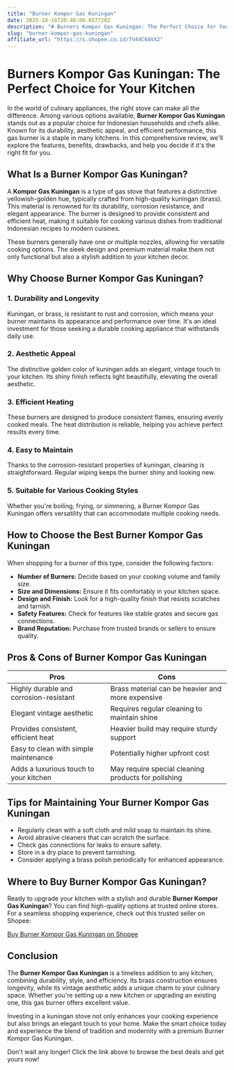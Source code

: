 ```yaml
---
title: "Burner Kompor Gas Kuningan"
date: 2025-10-16T20:48:00.857720Z
description: "# Burners Kompor Gas Kuningan: The Perfect Choice for Your Kitchen..."
slug: "burner-kompor-gas-kuningan"
affiliate_url: "https://s.shopee.co.id/7V44C68VX2"
---
```

# Burners Kompor Gas Kuningan: The Perfect Choice for Your Kitchen

In the world of culinary appliances, the right stove can make all the difference. Among various options available, **Burner Kompor Gas Kuningan** stands out as a popular choice for Indonesian households and chefs alike. Known for its durability, aesthetic appeal, and efficient performance, this gas burner is a staple in many kitchens. In this comprehensive review, we'll explore the features, benefits, drawbacks, and help you decide if it's the right fit for you.

## What Is a Burner Kompor Gas Kuningan?

A **Kompor Gas Kuningan** is a type of gas stove that features a distinctive yellowish-golden hue, typically crafted from high-quality kuningan (brass). This material is renowned for its durability, corrosion resistance, and elegant appearance. The burner is designed to provide consistent and efficient heat, making it suitable for cooking various dishes from traditional Indonesian recipes to modern cuisines.

These burners generally have one or multiple nozzles, allowing for versatile cooking options. The sleek design and premium material make them not only functional but also a stylish addition to your kitchen decor.

## Why Choose Burner Kompor Gas Kuningan?

### 1. Durability and Longevity

Kuningan, or brass, is resistant to rust and corrosion, which means your burner maintains its appearance and performance over time. It's an ideal investment for those seeking a durable cooking appliance that withstands daily use.

### 2. Aesthetic Appeal

The distinctive golden color of kuningan adds an elegant, vintage touch to your kitchen. Its shiny finish reflects light beautifully, elevating the overall aesthetic.

### 3. Efficient Heating

These burners are designed to produce consistent flames, ensuring evenly cooked meals. The heat distribution is reliable, helping you achieve perfect results every time.

### 4. Easy to Maintain

Thanks to the corrosion-resistant properties of kuningan, cleaning is straightforward. Regular wiping keeps the burner shiny and looking new.

### 5. Suitable for Various Cooking Styles

Whether you're boiling, frying, or simmering, a Burner Kompor Gas Kuningan offers versatility that can accommodate multiple cooking needs.

## How to Choose the Best Burner Kompor Gas Kuningan

When shopping for a burner of this type, consider the following factors:

- **Number of Burners:** Decide based on your cooking volume and family size.
- **Size and Dimensions:** Ensure it fits comfortably in your kitchen space.
- **Design and Finish:** Look for a high-quality finish that resists scratches and tarnish.
- **Safety Features:** Check for features like stable grates and secure gas connections.
- **Brand Reputation:** Purchase from trusted brands or sellers to ensure quality.

## Pros & Cons of Burner Kompor Gas Kuningan

| Pros                                               | Cons                                              |
|-----------------------------------------------------|---------------------------------------------------|
| Highly durable and corrosion-resistant            | Brass material can be heavier and more expensive|
| Elegant vintage aesthetic                         | Requires regular cleaning to maintain shine    |
| Provides consistent, efficient heat               | Heavier build may require sturdy support      |
| Easy to clean with simple maintenance            | Potentially higher upfront cost               |
| Adds a luxurious touch to your kitchen             | May require special cleaning products for polishing |

## Tips for Maintaining Your Burner Kompor Gas Kuningan

- Regularly clean with a soft cloth and mild soap to maintain its shine.
- Avoid abrasive cleaners that can scratch the surface.
- Check gas connections for leaks to ensure safety.
- Store in a dry place to prevent tarnishing.
- Consider applying a brass polish periodically for enhanced appearance.

## Where to Buy Burner Kompor Gas Kuningan?

Ready to upgrade your kitchen with a stylish and durable **Burner Kompor Gas Kuningan**? You can find high-quality options at trusted online stores. For a seamless shopping experience, check out this trusted seller on Shopee:

[Buy Burner Kompor Gas Kuningan on Shopee](https://s.shopee.co.id/7V44C68VX2)

## Conclusion

The **Burner Kompor Gas Kuningan** is a timeless addition to any kitchen, combining durability, style, and efficiency. Its brass construction ensures longevity, while its vintage aesthetic adds a unique charm to your culinary space. Whether you're setting up a new kitchen or upgrading an existing one, this gas burner offers excellent value.

Investing in a kuningan stove not only enhances your cooking experience but also brings an elegant touch to your home. Make the smart choice today and experience the blend of tradition and modernity with a premium Burner Kompor Gas Kuningan.

Don't wait any longer! Click the link above to browse the best deals and get yours now!